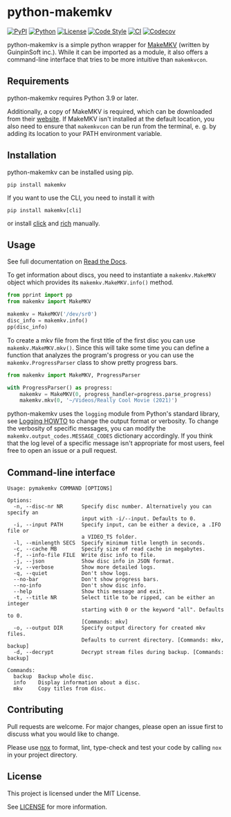 # python-makemkv

[![PyPI](https://img.shields.io/pypi/v/makemkv.svg?logo=pypi)](https://pypi.python.org/pypi/makemkv)
[![Python](https://img.shields.io/pypi/pyversions/makemkv.svg?logo=python)](https://pypi.python.org/pypi/makemkv)
[![License](https://img.shields.io/pypi/l/makemkv.svg)](https://pypi.python.org/pypi/makemkv)
[![Code Style](https://img.shields.io/badge/code%20style-black-black)](https://github.com/psf/black)
[![CI](https://github.com/d-k-bo/python-makemkv/actions/workflows/ci.yml/badge.svg)](https://github.com/d-k-bo/python-makemkv/actions/workflows/ci.yml)
[![Codecov](https://img.shields.io/codecov/c/github/d-k-bo/python-makemkv)](https://app.codecov.io/gh/d-k-bo/python-makemkv)

python-makemkv is a simple python wrapper for [MakeMKV](https://www.makemkv.com/) (written by
GuinpinSoft inc.). While it can be imported as a module, it also offers
a command-line interface that tries to be more intuitive than
`makemkvcon`.

## Requirements

python-makemkv requires Python 3.9 or later.

Additionally, a copy of MakeMKV is required, which can be downloaded
from their [website](https://www.makemkv.com/). If MakeMKV isn't installed at the default location, you also need to ensure
that `makemkvcon` can be run from the terminal, e. g. by adding its
location to your PATH environment variable.

## Installation

python-makemkv can be installed using pip.

```
pip install makemkv
```

If you want to use the CLI, you need to install it with

```
pip install makemkv[cli]
```

or install [click](https://github.com/pallets/click) and [rich](https://github.com/Textualize/rich) manually.

## Usage

See full documentation on [Read the
Docs](https://python-makemkv.readthedocs.io/en/latest/index.html).

To get information about discs, you need to instantiate a
`makemkv.MakeMKV` object which provides its `makemkv.MakeMKV.info()`
method.

```python
from pprint import pp
from makemkv import MakeMKV

makemkv = MakeMKV('/dev/sr0')
disc_info = makemkv.info()
pp(disc_info)

```

To create a mkv file from the first title of the first disc you can use
`makemkv.MakeMKV.mkv()`. Since this will take some time you can define a
function that analyzes the program\'s progress or you can use the
`makemkv.ProgressParser` class to show pretty progress bars.

```python
from makemkv import MakeMKV, ProgressParser

with ProgressParser() as progress:
    makemkv = MakeMKV(0, progress_handler=progress.parse_progress)
    makemkv.mkv(0, '~/Videos/Really Cool Movie (2021)')
```

python-makemkv uses the `logging` module from Python's standard library,
see [Logging HOWTO](https://docs.python.org/3/howto/logging.html) to change
the output format or verbosity. To change the verbosity of specific
messages, you can modify the `makemkv.output_codes.MESSAGE_CODES`
dictionary accordingly. If you think that the log level of a specific
message isn't appropriate for most users, feel free to open an issue or a
pull request.

## Command-line interface

```
Usage: pymakemkv COMMAND [OPTIONS]

Options:
  -n, --disc-nr NR      Specify disc number. Alternatively you can specify an
                        input with -i/--input. Defaults to 0.
  -i, --input PATH      Specify input, can be either a device, a .IFO file or
                        a VIDEO_TS folder.
  -l, --minlength SECS  Specify minimum title length in seconds.
  -c, --cache MB        Specify size of read cache in megabytes.
  -f, --info-file FILE  Write disc info to file.
  -j, --json            Show disc info in JSON format.
  -v, --verbose         Show more detailed logs.
  -q, --quiet           Don't show logs.
  --no-bar              Don't show progress bars.
  --no-info             Don't show disc info.
  --help                Show this message and exit.
  -t, --title NR        Select title to be ripped, can be either an integer
                        starting with 0 or the keyword "all". Defaults to 0.
                        [Commands: mkv]
  -o, --output DIR      Specify output directory for created mkv files.
                        Defaults to current directory. [Commands: mkv, backup]
  -d, --decrypt         Decrypt stream files during backup. [Commands: backup]

Commands:
  backup  Backup whole disc.
  info    Display information about a disc.
  mkv     Copy titles from disc.
```

## Contributing

Pull requests are welcome. For major changes, please open an issue first to discuss what you would like to change.

Please use [nox](https://nox.thea.codes/en/stable/tutorial.html) to format, lint, type-check and test your code by calling `nox` in your project directory.

## License

This project is licensed under the MIT License.

See [LICENSE](LICENSE) for more information.
